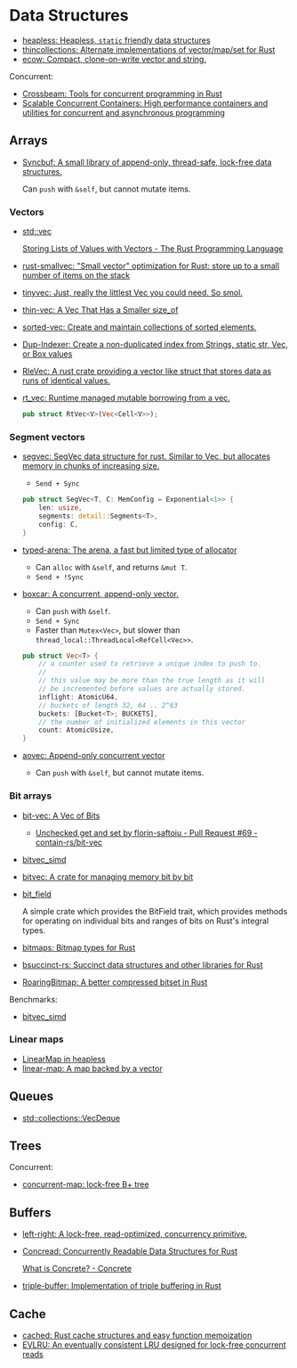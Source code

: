 # Data Structures
- [heapless: Heapless, `static` friendly data structures](https://github.com/japaric/heapless)
- [thincollections: Alternate implementations of vector/map/set for Rust](https://github.com/mohrezaei/thincollections/tree/master)
- [ecow: Compact, clone-on-write vector and string.](https://github.com/typst/ecow)

Concurrent:
- [Crossbeam: Tools for concurrent programming in Rust](https://github.com/crossbeam-rs/crossbeam#data-structures)
- [Scalable Concurrent Containers: High performance containers and utilities for concurrent and asynchronous programming](https://github.com/wvwwvwwv/scalable-concurrent-containers)

## Arrays
- [Syncbuf: A small library of append-only, thread-safe, lock-free data structures.](https://github.com/bplevin36/syncbuf)

  Can `push` with `&self`, but cannot mutate items.

### Vectors
- [std::vec](https://doc.rust-lang.org/std/vec/index.html)

  [Storing Lists of Values with Vectors - The Rust Programming Language](https://doc.rust-lang.org/book/ch08-01-vectors.html)
  
- [rust-smallvec: "Small vector" optimization for Rust: store up to a small number of items on the stack](https://github.com/servo/rust-smallvec)
- [tinyvec: Just, really the littlest Vec you could need. So smol.](https://github.com/Lokathor/tinyvec)
- [thin-vec: A Vec That Has a Smaller size_of](https://github.com/Gankra/thin-vec)
- [sorted-vec: Create and maintain collections of sorted elements.](https://gitlab.com/spearman/sorted-vec)
- [Dup-Indexer: Create a non-duplicated index from Strings, static str, Vec, or Box values](https://github.com/nyurik/dup-indexer)
- [RleVec: A rust crate providing a vector like struct that stores data as runs of identical values.](https://github.com/veldsla/rle_vec)
- [rt_vec: Runtime managed mutable borrowing from a vec.](https://github.com/azriel91/rt_vec/tree/main)
  
  ```rust
  pub struct RtVec<V>(Vec<Cell<V>>);
  ```

### Segment vectors
- [segvec: SegVec data structure for rust. Similar to Vec, but allocates memory in chunks of increasing size.](https://github.com/mccolljr/segvec/)
  - `Send + Sync`

  ```rust
  pub struct SegVec<T, C: MemConfig = Exponential<1>> {
      len: usize,
      segments: detail::Segments<T>,
      config: C,
  }
  ```

- [typed-arena: The arena, a fast but limited type of allocator](https://github.com/thomcc/rust-typed-arena)
  - Can `alloc` with `&self`, and returns `&mut T`.
  - `Send + !Sync`

- [boxcar: A concurrent, append-only vector.](https://github.com/ibraheemdev/boxcar)
  - Can `push` with `&self`.
  - `Send + Sync`
  - Faster than `Mutex<Vec>`, but slower than `thread_local::ThreadLocal<RefCell<Vec>>`.

  ```rust
  pub struct Vec<T> {
      // a counter used to retrieve a unique index to push to.
      //
      // this value may be more than the true length as it will
      // be incremented before values are actually stored.
      inflight: AtomicU64,
      // buckets of length 32, 64 .. 2^63
      buckets: [Bucket<T>; BUCKETS],
      // the number of initialized elements in this vector
      count: AtomicUsize,
  }
  ```

- [aovec: Append-only concurrent vector](https://docs.rs/aovec/latest/aovec/)
  - Can `push` with `&self`, but cannot mutate items.

### Bit arrays
- [bit-vec: A Vec of Bits](https://github.com/contain-rs/bit-vec)
  - [Unchecked get and set by florin-saftoiu - Pull Request #69 - contain-rs/bit-vec](https://github.com/contain-rs/bit-vec/pull/69)
- [bitvec_simd](https://github.com/gccfeli/bitvec_simd)
- [bitvec: A crate for managing memory bit by bit](https://github.com/ferrilab/bitvec)
- [bit_field](https://github.com/phil-opp/rust-bit-field)

  A simple crate which provides the BitField trait, which provides methods for operating on individual bits and ranges of bits on Rust's integral types.

- [bitmaps: Bitmap types for Rust](https://github.com/bodil/bitmaps)
- [bsuccinct-rs: Succinct data structures and other libraries for Rust](https://github.com/beling/bsuccinct-rs)
- [RoaringBitmap: A better compressed bitset in Rust](https://github.com/RoaringBitmap/roaring-rs)

Benchmarks:
- [bitvec_simd](https://github.com/gccfeli/bitvec_simd#performance)

### Linear maps
- [LinearMap in heapless](https://docs.rs/heapless/latest/heapless/struct.LinearMap.html)
- [linear-map: A map backed by a vector](https://github.com/contain-rs/linear-map)

## Queues
- [std::collections::VecDeque](https://doc.rust-lang.org/stable/std/collections/struct.VecDeque.html)

## Trees
Concurrent:
- [concurrent-map: lock-free B+ tree](https://github.com/komora-io/concurrent-map)

## Buffers
- [left-right: A lock-free, read-optimized, concurrency primitive.](https://github.com/jonhoo/left-right)
- [Concread: Concurrently Readable Data Structures for Rust](https://github.com/kanidm/concread)

  [What is Concrete? - Concrete](https://docs.zama.ai/concrete/)
- [triple-buffer: Implementation of triple buffering in Rust](https://github.com/HadrienG2/triple-buffer)

## Cache
- [cached: Rust cache structures and easy function memoization](https://github.com/jaemk/cached)
- [EVLRU: An eventually consistent LRU designed for lock-free concurrent reads](https://github.com/Bajix/evlru)